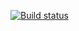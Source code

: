[![Build status](https://ci.appveyor.com/api/projects/status/0xkmrep01vbw5vdc?svg=true)](https://ci.appveyor.com/project/kastra85/postmanecho)